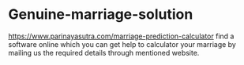 # Genuine-marriage-solution
https://www.parinayasutra.com/marriage-prediction-calculator find a software online which you can get help to calculator your marriage by mailing us the required details through mentioned website.

